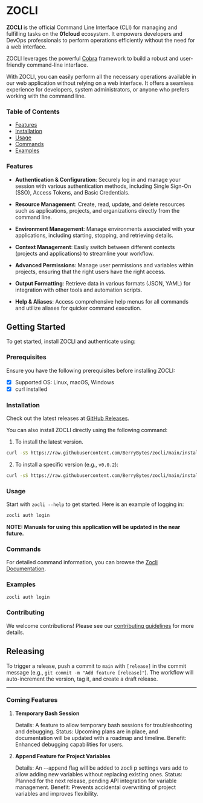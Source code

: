 # ZOCLI

**ZOCLI** is the official Command Line Interface (CLI) for managing and fulfilling tasks on the **01cloud** ecosystem. It empowers developers and DevOps professionals to perform operations efficiently without the need for a web interface.

ZOCLI leverages the powerful [Cobra](https://github.com/spf13/cobra) framework to build a robust and user-friendly command-line interface.

With ZOCLI, you can easily perform all the necessary operations available in our web application without relying on a web interface. It offers a seamless experience for developers, system administrators, or anyone who prefers working with the command line.

### Table of Contents

- [Features](#features)
- [Installation](#installation)
- [Usage](#usage)
- [Commands](#commands)
- [Examples](#examples)

### Features

- **Authentication & Configuration**: Securely log in and manage your session with various authentication methods, including Single Sign-On (SSO), Access Tokens, and Basic Credentials.

- **Resource Management**: Create, read, update, and delete resources such as applications, projects, and organizations directly from the command line.

- **Environment Management**: Manage environments associated with your applications, including starting, stopping, and retrieving details.

- **Context Management**: Easily switch between different contexts (projects and applications) to streamline your workflow.

- **Advanced Permissions**: Manage user permissions and variables within projects, ensuring that the right users have the right access.

- **Output Formatting**: Retrieve data in various formats (JSON, YAML) for integration with other tools and automation scripts.

- **Help & Aliases**: Access comprehensive help menus for all commands and utilize aliases for quicker command execution.

## Getting Started

To get started, install ZOCLI and authenticate using:

### Prerequisites

Ensure you have the following prerequisites before installing ZOCLI:
- [X] Supported OS: Linux, macOS, Windows
- [X] curl installed

### Installation

Check out the latest releases at [GitHub Releases](https://github.com/berrybytes/zocli/releases).

You can also install ZOCLI directly using the following command:

1. To install the latest version.
```bash
curl -sS https://raw.githubusercontent.com/BerryBytes/zocli/main/installer.sh | bash
```

2. To install a specific version (e.g., `v0.0.2`):
```bash
curl -sS https://raw.githubusercontent.com/BerryBytes/zocli/main/installer.sh | bash -s -- v0.0.2
```

### Usage

Start with `zocli --help` to get started. Here is an example of logging in:
```bash
zocli auth login
```

**NOTE: Manuals for using this application will be updated in the near future.**

### Commands
For detailed command information, you can browse the [Zocli Documentation](https://docs.01cloud.io/services/cli/).

### Examples
```bash
zocli auth login
```

### Contributing

We welcome contributions! Please see our [contributing guidelines](CONTRIBUTING.md) for more details.

## Releasing
To trigger a release, push a commit to `main` with `[release]` in the commit message (e.g., `git commit -m "Add feature [release]"`). The workflow will auto-increment the version, tag it, and create a draft release.

---
### Coming Features

1. **Temporary Bash Session**

    Details: A feature to allow temporary bash sessions for troubleshooting and debugging.
    Status: Upcoming plans are in place, and documentation will be updated with a roadmap and timeline.
    Benefit: Enhanced debugging capabilities for users.


2. **Append Feature for Project Variables**

    Details: An --append flag will be added to zocli p settings vars add to allow adding new variables without replacing existing ones.
    Status: Planned for the next release, pending API integration for variable management.
    Benefit: Prevents accidental overwriting of project variables and improves flexibility.
